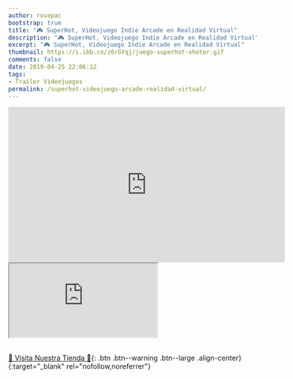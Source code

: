 ```yaml
---
author: rosepac
bootstrap: true
title: "🎮 SuperHot, Videojuego Indie Arcade en Realidad Virtual"
description: "🎮 SuperHot, Videojuego Indie Arcade en Realidad Virtual"
excerpt: "🎮 SuperHot, Videojuego Indie Arcade en Realidad Virtual"
thumbnail: https://i.ibb.co/z6rGYqj/juego-superhot-shoter.gif
comments: false
date: 2019-04-25 22:06:12
tags:
- Trailer Videojuegos
permalink: /superhot-videojuego-arcade-realidad-virtual/
---
```


<iframe width="560" height="315" src="https://www.youtube.com/embed/jT11OEiA9x4" frameborder="0" allow="accelerometer; autoplay; encrypted-media; gyroscope; picture-in-picture" allowfullscreen></iframe>

<div class="embed-responsive embed-responsive-16by9">
  <iframe class="embed-responsive-item" src="https://www.youtube-nocookie.com/embed/8u51ZY2a3Sc?rel=0" allowfullscreen></iframe>
</div><br/>

[🎁 Visita Nuestra Tienda 🎁](https://www.amazon.es/shop/cibercursos){: .btn .btn--warning .btn--large .align-center}{:target="_blank" rel="nofollow,noreferrer"}